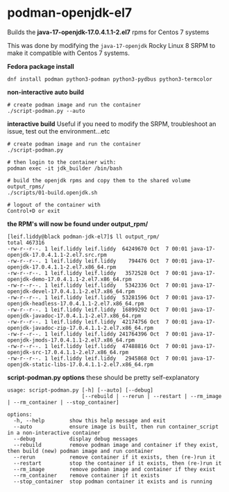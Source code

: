 # podman-openjdk-el7

Builds the **java-17-openjdk-17.0.4.1.1-2.el7** rpms for Centos 7 systems

This was done by modifying the ```java-17-openjdk``` Rocky Linux 8 SRPM to make it compatible with Centos 7 systems.

**Fedora package install**
```
dnf install podman python3-podman python3-pydbus python3-termcolor
```

**non-interactive auto build**
```
# create podman image and run the container
./script-podman.py --auto
```

**interactive build**
Useful if you need to modify the SRPM, troubleshoot an issue, test out the environment...etc
```
# create podman image and run the container
./script-podman.py

# then login to the container with:
podman exec -it jdk_builder /bin/bash

# build the openjdk rpms and copy them to the shared volume output_rpms/
./scripts/01-build.openjdk.sh

# logout of the container with
Control+D or exit
```

**the RPM's will now be found under output_rpm/**
```
[leif.liddy@black podman-jdk-el7]$ ll output_rpm/
total 467316
-rw-r--r--. 1 leif.liddy leif.liddy  64249670 Oct  7 00:01 java-17-openjdk-17.0.4.1.1-2.el7.src.rpm
-rw-r--r--. 1 leif.liddy leif.liddy    794476 Oct  7 00:01 java-17-openjdk-17.0.4.1.1-2.el7.x86_64.rpm
-rw-r--r--. 1 leif.liddy leif.liddy   3572528 Oct  7 00:01 java-17-openjdk-demo-17.0.4.1.1-2.el7.x86_64.rpm
-rw-r--r--. 1 leif.liddy leif.liddy   5342336 Oct  7 00:01 java-17-openjdk-devel-17.0.4.1.1-2.el7.x86_64.rpm
-rw-r--r--. 1 leif.liddy leif.liddy  53281596 Oct  7 00:01 java-17-openjdk-headless-17.0.4.1.1-2.el7.x86_64.rpm
-rw-r--r--. 1 leif.liddy leif.liddy  16899292 Oct  7 00:01 java-17-openjdk-javadoc-17.0.4.1.1-2.el7.x86_64.rpm
-rw-r--r--. 1 leif.liddy leif.liddy  42174756 Oct  7 00:01 java-17-openjdk-javadoc-zip-17.0.4.1.1-2.el7.x86_64.rpm
-rw-r--r--. 1 leif.liddy leif.liddy 241764396 Oct  7 00:01 java-17-openjdk-jmods-17.0.4.1.1-2.el7.x86_64.rpm
-rw-r--r--. 1 leif.liddy leif.liddy  47488816 Oct  7 00:01 java-17-openjdk-src-17.0.4.1.1-2.el7.x86_64.rpm
-rw-r--r--. 1 leif.liddy leif.liddy   2945868 Oct  7 00:01 java-17-openjdk-static-libs-17.0.4.1.1-2.el7.x86_64.rpm
```

**script-podman.py options**
these should be pretty self-explanatory
```
usage: script-podman.py [-h] [--auto] [--debug]
                        [--rebuild | --rerun | --restart | --rm_image | --rm_container | --stop_container]

options:
  -h, --help        show this help message and exit
  --auto            ensure image is built, then run container_script in a non-interactive container
  --debug           display debug messages
  --rebuild         remove podman image and container if they exist, then build (new) podman image and run container
  --rerun           remove container if it exists, then (re-)run it
  --restart         stop the container if it exists, then (re-)run it
  --rm_image        remove podman image and container if they exist
  --rm_container    remove container if it exists
  --stop_container  stop podman container it exists and is running
```
